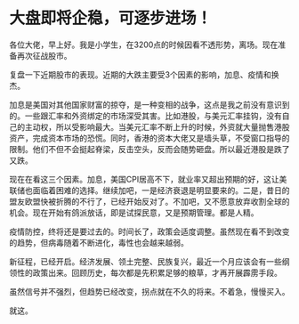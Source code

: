 # 大盘即将企稳，可逐步进场！

各位大佬，早上好。我是小学生，在3200点的时候因看不透形势，离场。现在准备再次征战股市。

复盘一下近期股市的表现。近期的大跌主要受3个因素的影响，加息、疫情和换杰。

加息是美国对其他国家财富的掠夺，是一种变相的战争，这点是我之前没有意识到的。一些跟汇率和外资绑定的市场深受其害。比如港股，与美元汇率挂钩，没有自己的主动权，所以受影响最大。当美元汇率不断上升的时候，外资就大量抛售港股资产，完成资本市场的恐慌。同时，香港的资本大佬又是墙头草，不受窗口指导的限制。他们不但不会挺起脊梁，反击空头，反而会随势砸盘。所以最近港股是跌了又跌。

现在在看这三个因素。加息，美国CPI居高不下，就业率又超出预期的好，这让美联储也面临着困难的选择。继续加吧，一是经济衰退是明显要来的。二是，昔日的盟友欧盟快被折腾的不行了，已经开始反对了。不加吧，又不愿意放弃收割全球的机会。现在开始有鸽派放话，即是试探民意，又是预期管理。都是人精。

疫情防控，终将还是要过去的。时间长了，政策会适度调整。虽然现在看不到改变的趋势，但病毒随着不断进化，毒性也会越来越弱。

新征程，已经开启。经济发展、领土完整、民族复兴，最近一个月应该会有一些纲领性的政策出来。回顾历史，每次都是先积累足够的粮草，才再开展霹雳手段。

虽然信号并不强烈，但趋势已经改变，拐点就在不久的将来。不着急，慢慢买入。

就这。
